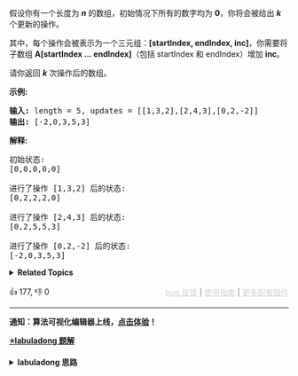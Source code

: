 <p>假设你有一个长度为&nbsp;<em><strong>n</strong></em>&nbsp;的数组，初始情况下所有的数字均为&nbsp;<strong>0</strong>，你将会被给出&nbsp;<em><strong>k</strong></em>​​​​​​<em>​</em> 个更新的操作。</p>

<p>其中，每个操作会被表示为一个三元组：<strong>[startIndex, endIndex, inc]</strong>，你需要将子数组&nbsp;<strong>A[startIndex ... endIndex]</strong>（包括 startIndex 和 endIndex）增加&nbsp;<strong>inc</strong>。</p>

<p>请你返回&nbsp;<strong><em>k</em></strong>&nbsp;次操作后的数组。</p>

<p><strong>示例:</strong></p>

<pre><strong>输入: </strong>length = 5, updates = [[1,3,2],[2,4,3],[0,2,-2]]
<strong>输出: </strong>[-2,0,3,5,3]
</pre>

<p><strong>解释:</strong></p>

<pre>初始状态:
[0,0,0,0,0]

进行了操作 [1,3,2] 后的状态:
[0,2,2,2,0]

进行了操作 [2,4,3] 后的状态:
[0,2,5,5,3]

进行了操作 [0,2,-2] 后的状态:
[-2,0,3,5,3]
</pre>

<details><summary><strong>Related Topics</strong></summary>数组 | 前缀和</details><br>

<div>👍 177, 👎 0<span style='float: right;'><span style='color: gray;'><a href='https://github.com/labuladong/fucking-algorithm/discussions/939' target='_blank' style='color: lightgray;text-decoration: underline;'>bug 反馈</a> | <a href='https://labuladong.online/algo/fname.html?fname=jb插件简介' target='_blank' style='color: lightgray;text-decoration: underline;'>使用指南</a> | <a href='https://labuladong.online/algo/images/others/%E5%85%A8%E5%AE%B6%E6%A1%B6.jpg' target='_blank' style='color: lightgray;text-decoration: underline;'>更多配套插件</a></span></span></div>

<div id="labuladong"><hr>

**通知：算法可视化编辑器上线，[点击体验](https://labuladong.online/algo/intro/visualize/)！**



<p><strong><a href="https://labuladong.online/algo/slug.html?slug=range-addition" target="_blank">⭐️labuladong 题解</a></strong></p>
<details><summary><strong>labuladong 思路</strong></summary>

## 基本思路

这题是标准的差分数组技巧，基本原理见 [1109. 航班预订统计](/problems/corporate-flight-bookings)，或见详细题解。

解法代码直接复用差分算法类即可。

**详细题解：[小而美的算法技巧：差分数组](https://labuladong.online/algo/fname.html?fname=差分技巧)**

**标签：差分数组**

## 解法代码

提示：🟢 标记的是我写的解法代码，🤖 标记的是 chatGPT 翻译的多语言解法代码。如有错误，可以 [点这里](https://github.com/labuladong/fucking-algorithm/issues/1113) 反馈和修正。

<div class="tab-panel"><div class="tab-nav">
<button data-tab-item="cpp" class="tab-nav-button btn " data-tab-group="default" onclick="switchTab(this)">cpp🤖</button>

<button data-tab-item="python" class="tab-nav-button btn " data-tab-group="default" onclick="switchTab(this)">python🤖</button>

<button data-tab-item="java" class="tab-nav-button btn active" data-tab-group="default" onclick="switchTab(this)">java🟢</button>

<button data-tab-item="go" class="tab-nav-button btn " data-tab-group="default" onclick="switchTab(this)">go🤖</button>

<button data-tab-item="javascript" class="tab-nav-button btn " data-tab-group="default" onclick="switchTab(this)">javascript🤖</button>
</div><div class="tab-content">
<div data-tab-item="cpp" class="tab-item " data-tab-group="default"><div class="highlight">

```cpp
// 注意：cpp 代码由 chatGPT🤖 根据我的 java 代码翻译，旨在帮助不同背景的读者理解算法逻辑。
// 本代码已经通过力扣的测试用例，应该可直接成功提交。

class Solution {
public:
    vector<int> getModifiedArray(int length, vector<vector<int>>& updates) {
        // nums 初始化为全 0
        vector<int> nums(length, 0);
        // 构造差分解法
        Difference df(nums);
        for (auto update : updates) {
            int i = update[0];
            int j = update[1];
            int val = update[2];
            df.increment(i, j, val);
        }
        return df.result();
    }

    class Difference {
    private:
        // 差分数组
        vector<int> diff;

    public:
        Difference(vector<int>& nums) {
            assert(nums.size() > 0);
            diff.resize(nums.size());
            // 构造差分数组
            diff[0] = nums[0];
            for (int i = 1; i < nums.size(); i++) {
                diff[i] = nums[i] - nums[i - 1];
            }
        }

        /* 给闭区间 [i, j] 增加 val（可以是负数）*/
        void increment(int i, int j, int val) {
            diff[i] += val;
            if (j + 1 < diff.size()) {
                diff[j + 1] -= val;
            }
        }

        vector<int> result() {
            vector<int> res(diff.size());
            // 根据差分数组构造结果数组
            res[0] = diff[0];
            for (int i = 1; i < diff.size(); i++) {
                res[i] = res[i - 1] + diff[i];
            }
            return res;
        }
    };
};
```

</div></div>

<div data-tab-item="python" class="tab-item " data-tab-group="default"><div class="highlight">

```python
# 注意：python 代码由 chatGPT🤖 根据我的 java 代码翻译，旨在帮助不同背景的读者理解算法逻辑。
# 本代码不保证正确性，仅供参考。如有疑惑，可以参照我写的 java 代码对比查看。

class Solution:
    def getModifiedArray(self, length: int, updates: List[List[int]]) -> List[int]:
        # nums 初始化为全 0
        nums = [0]*length 
        # 构造差分解法
        df = Difference(nums)
        for update in updates:
            i = update[0]
            j = update[1]
            val = update[2]
            df.increment(i, j, val)
        return df.result()

    class Difference:
        # 差分数组
        def __init__(self, nums: List[int]):
            assert len(nums) > 0
            self.diff = [0]*len(nums)
            # 构造差分数组
            self.diff[0] = nums[0]
            for i in range(1, len(nums)):
                self.diff[i] = nums[i] - nums[i - 1]

        # 给闭区间 [i, j] 增加 val（可以是负数）
        def increment(self, i: int, j: int, val: int) -> None:
            self.diff[i] += val
            if j + 1 < len(self.diff):
                self.diff[j + 1] -= val
     
        def result(self) -> List[int]:
            res = [0]*len(self.diff)
            # 根据差分数组构造结果数组
            res[0] = self.diff[0]
            for i in range(1, len(self.diff)):
                res[i] = res[i - 1] + self.diff[i]
            return res
```

</div></div>

<div data-tab-item="java" class="tab-item active" data-tab-group="default"><div class="highlight">

```java
class Solution {
    public int[] getModifiedArray(int length, int[][] updates) {
        // nums 初始化为全 0
        int[] nums = new int[length];
        // 构造差分解法
        Difference df = new Difference(nums);
        for (int[] update : updates) {
            int i = update[0];
            int j = update[1];
            int val = update[2];
            df.increment(i, j, val);
        }
        return df.result();
    }

    class Difference {
        // 差分数组
        private int[] diff;

        public Difference(int[] nums) {
            assert nums.length > 0;
            diff = new int[nums.length];
            // 构造差分数组
            diff[0] = nums[0];
            for (int i = 1; i < nums.length; i++) {
                diff[i] = nums[i] - nums[i - 1];
            }
        }

        /* 给闭区间 [i, j] 增加 val（可以是负数）*/
        public void increment(int i, int j, int val) {
            diff[i] += val;
            if (j + 1 < diff.length) {
                diff[j + 1] -= val;
            }
        }

        public int[] result() {
            int[] res = new int[diff.length];
            // 根据差分数组构造结果数组
            res[0] = diff[0];
            for (int i = 1; i < diff.length; i++) {
                res[i] = res[i - 1] + diff[i];
            }
            return res;
        }
    }

}
```

</div></div>

<div data-tab-item="go" class="tab-item " data-tab-group="default"><div class="highlight">

```go
// 注意：go 代码由 chatGPT🤖 根据我的 java 代码翻译，旨在帮助不同背景的读者理解算法逻辑。
// 本代码已经通过力扣的测试用例，应该可直接成功提交。

func getModifiedArray(length int, updates [][]int) []int {
    // nums 初始化为全 0
    var nums = make([]int, length)

    // 构造差分解法
    df := Difference{nums}
    for _, update := range updates {
        i := update[0]
        j := update[1]
        val := update[2]
        df.increment(i, j, val)
    }
    return df.result()
}

type Difference struct {
    // 差分数组
    diff []int
}

func (df *Difference) increment(i, j, val int) {
    df.diff[i] += val
    if j+1 < len(df.diff) {
        df.diff[j+1] -= val
    }
}

func (df *Difference) result() []int {
    res := make([]int, len(df.diff))
    // 根据差分数组构造结果数组
    res[0] = df.diff[0]
    for i := 1; i < len(df.diff); i++ {
        res[i] = res[i-1] + df.diff[i]
    }
    return res
}
```

</div></div>

<div data-tab-item="javascript" class="tab-item " data-tab-group="default"><div class="highlight">

```javascript
// 注意：javascript 代码由 chatGPT🤖 根据我的 java 代码翻译，旨在帮助不同背景的读者理解算法逻辑。
// 本代码已经通过力扣的测试用例，应该可直接成功提交。

var getModifiedArray = function(length, updates) {
    // nums 初始化为全 0
    var nums = new Array(length);
    nums.fill(0);
    // 构造差分解法
    var df = new Difference(nums);
    for (var k = 0; k < updates.length; k++) {
        var i = updates[k][0];
        var j = updates[k][1];
        var val = updates[k][2];
        df.increment(i, j, val);
    }
    return df.result();
};

var Difference = function(nums) {
    // 差分数组
    var diff = [];
    if (nums.length > 0) {
        // 构造差分数组
        diff[0] = nums[0];
        for (var i = 1; i < nums.length; i++) {
            diff[i] = nums[i] - nums[i - 1];
        }
    }

    /* 给闭区间 [i, j] 增加 val（可以是负数）*/
    this.increment = function(i, j, val) {
        diff[i] += val;
        if (j + 1 < diff.length) {
            diff[j + 1] -= val;
        }
    }

    this.result = function() {
        var res = new Array(diff.length);
        // 根据差分数组构造结果数组
        res[0] = diff[0];
        for (var i = 1; i < diff.length; i++) {
            res[i] = res[i - 1] + diff[i];
        }
        return res;
    }
};
```

</div></div>
</div></div>

**类似题目**：
  - [1094. 拼车 🟠](/problems/car-pooling)
  - [1109. 航班预订统计 🟠](/problems/corporate-flight-bookings)

</details>
</div>

